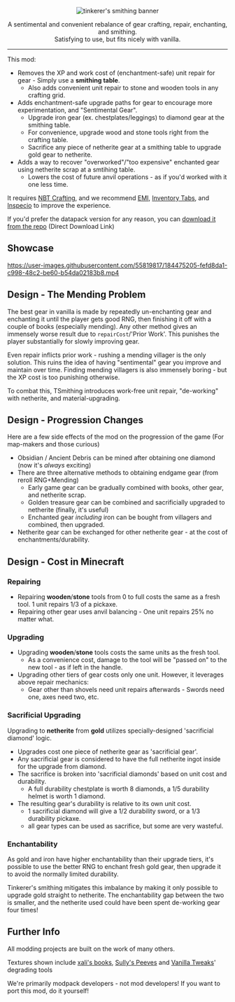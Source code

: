 <p align="center"><img alt="tinkerer's smithing banner" src="https://user-images.githubusercontent.com/55819817/184476819-6cf95348-93da-4bc2-9582-ba32ee0364bd.png" /></p>

<p align="center">A sentimental and convenient rebalance of gear crafting, repair, enchanting, and smithing.<br/>
Satisfying to use, but fits nicely with vanilla.</p>

---

This mod:
- Removes the XP and work cost of (enchantment-safe) unit repair for gear - Simply use a **smithing table**.
    - Also adds convenient unit repair to stone and wooden tools in any crafting grid.
- Adds enchantment-safe upgrade paths for gear to encourage more experimentation, and "Sentimental Gear".
    - Upgrade iron gear (ex. chestplates/leggings) to diamond gear at the smithing table.
    - For convenience, upgrade wood and stone tools right from the crafting table.
    - Sacrifice any piece of netherite gear at a smithing table to upgrade gold gear to netherite.
- Adds a way to recover "overworked"/"too expensive" enchanted gear using netherite scrap at a smtihing table.
    - Lowers the cost of future anvil operations - as if you'd worked with it one less time.


It requires [NBT Crafting](https://modrinth.com/mod/nbt-crafting), and we recommend [EMI](https://modrinth.com/mod/emi), [Inventory Tabs](https://modrinth.com/mod/inventory-tabs-updated), and [Inspecio](https://modrinth.com/mod/inspecio) to improve the experience.

If you'd prefer the datapack version for any reason, you can [download it from the repo](https://download-directory.github.io/?url=https://github.com/sisby-folk/tinkerers-smithing/tree/main/src/main/resources) (Direct Download Link)

## Showcase

https://user-images.githubusercontent.com/55819817/184475205-fefd8da1-c998-48c2-be60-b54da02183b8.mp4

## Design - The Mending Problem

The best gear in vanilla is made by repeatedly un-enchanting gear and enchanting it until the player gets good RNG, then finishing it off with a couple of books (especially mending).
Any other method gives an immensely worse result due to `repairCost`/'Prior Work'.
This punishes the player substantially for slowly improving gear.

Even repair inflicts prior work - rushing a mending villager is the only solution.
This ruins the idea of having "sentimental" gear you improve and maintain over time.
Finding mending villagers is also immensely boring - but the XP cost is too punishing otherwise.

To combat this, TSmithing introduces work-free unit repair, "de-working" with netherite, and material-upgrading.

## Design - Progression Changes

Here are a few side effects of the mod on the progression of the game (For map-makers and those curious)

- Obsidian / Ancient Debris can be mined after obtaining one diamond (now it's *always* exciting)
- There are three alternative methods to obtaining endgame gear (from reroll RNG+Mending)
    - Early game gear can be gradually combined with books, other gear, and netherite scrap.
    - Golden treasure gear can be combined and sacrificially upgraded to netherite (finally,  it's useful)
    - Enchanted gear *including* iron can be bought from villagers and combined, then upgraded.
- Netherite gear can be exchanged for other netherite gear - at the cost of enchantments/durability.

## Design - Cost in Minecraft

### Repairing
- Repairing **wooden**/**stone** tools from 0 to full costs the same as a fresh tool. 1 unit repairs 1/3 of a pickaxe.
- Repairing other gear uses anvil balancing - One unit repairs 25% no matter what.

### Upgrading
- Upgrading **wooden**/**stone** tools costs the same units as the fresh tool.
    - As a convenience cost, damage to the tool will be "passed on" to the new tool - as if left in the handle.
- Upgrading other tiers of gear costs only one unit. However, it leverages above repair mechanics:
    - Gear other than shovels need unit repairs afterwards - Swords need one, axes need two, etc.

### Sacrificial Upgrading
Upgrading to **netherite** from **gold** utilizes specially-designed 'sacrificial diamond' logic.

- Upgrades cost one piece of netherite gear as 'sacrificial gear'.
- Any sacrificial gear is considered to have the full netherite ingot inside for the upgrade from diamond.
- The sacrifice is broken into 'sacrificial diamonds' based on unit cost and durability.
    - A full durability chestplate is worth 8 diamonds, a 1/5 durability helmet is worth 1 diamond.
- The resulting gear's durability is relative to its own unit cost.
    - 1 sacrificial diamond will give a 1/2 durability sword, or a 1/3 durability pickaxe.
    - all gear types can be used as sacrifice, but some are very wasteful.

### Enchantability
As gold and iron have higher enchantability than their upgrade tiers, it's possible to use the better RNG to enchant fresh gold gear, then upgrade it to avoid the normally limited durability.

Tinkerer's smithing mitigates this imbalance by making it only possible to upgrade gold straight to netherite. The enchantability gap between the two is  smaller, and the netherite used could have been spent de-working gear four times!

## Further Info

All modding projects are built on the work of many others.

Textures shown include [xali's books](https://www.curseforge.com/minecraft/texture-packs/xalis-enchanted-books), [Sully's Peeves](https://www.curseforge.com/minecraft/texture-packs/sullys-peeves) and [Vanilla Tweaks](https://vanillatweaks.net/picker/resource-packs/)' degrading tools

We're primarily modpack developers - not mod developers! If you want to port this mod, do it yourself!
